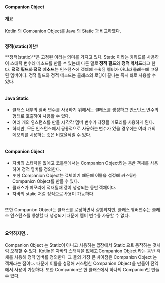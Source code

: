 #### Companion Object

#### 개요
Kotlin 의 Companion Object를 Java 의 Static 과 비교하였다.<br><br>

**정적(static)이란?**

**정적(static)**은 고정된 이라는 의미를 가지고 있다. Static 이라는 키워드를 사용하여 스태틱 변수와 메소드를 만들 수 있는데 다른 말로 **정적 필드**와 **정적 메서드**라고 한다.
**정적 필드**와 **정적 메소드**는 인스턴스에 객체에 소속된 멤버가 아니라 클래스에 고정된 멤버이다. 
정적 필드와 정적 메소드는 클래스의 로딩이 끝나는 즉시 바로 사용할 수 있다.
<br><br>

#### Java Static

- 클래스 내부의 멤버 변수를 사용하기 위해서는 클래스를 생성하고 인스턴스.변수의 형태로 호출하여 사용할 수 있다.
- 여러 개의 인스턴스를 만들 시 각각 멤버 변수가 저장될 메모리를 사용하게 된다.
- 하지만, 모든 인스턴스에서 공통적으로 사용하는 변수가 있을 경우에는 여러 개의 메모리를 사용하는 것은 비효율적일 수 있다.
<br><br>

#### Companion Object

- 자바의 스태틱을 없애고 코틀린에서는 Companion Object라는 동반 객체를 사용하여 정적 멤버를 정의한다.
- 또한 Companion Object는 객체이기 때문에 이름을 설정해 커스텀한 Companion Object를 만들 수 있다.
- 클래스가 메모리에 적재될때 같이 생성되는 동반 객체이다.
- 자바의 static 처럼 정적으로 사용이 가능하다<br><br>

또한 Companion Object는 클래스를 로딩하면서 실행되지만, 
클래스 멤버변수는 클래스 인스턴스를 생성할 때 생성되기 때문에 멤버 변수를 사용할 수 없다.<br><br>

#### 요약하자면..

Companion Object 는 Static이 아니고 사용하는 입장에서 Static 으로 동작하는 것처럼 오해할 수 있다. Kotlin은 자바의 스태틱을 없애고 Companion Object 라는 동반 객체를 사용해 정적 멤버를 정의한다. 그 둘의 가장 큰 차이점은 Companion Object 는 객체라는 점이다. 때문에 이름을 설정해 커스텀한 Companion Object 을 만들어 전역에서 사용이 가능하다. 또한 Companion은 한 클래스에서 하나의 Companion만 만들 수 있다.
